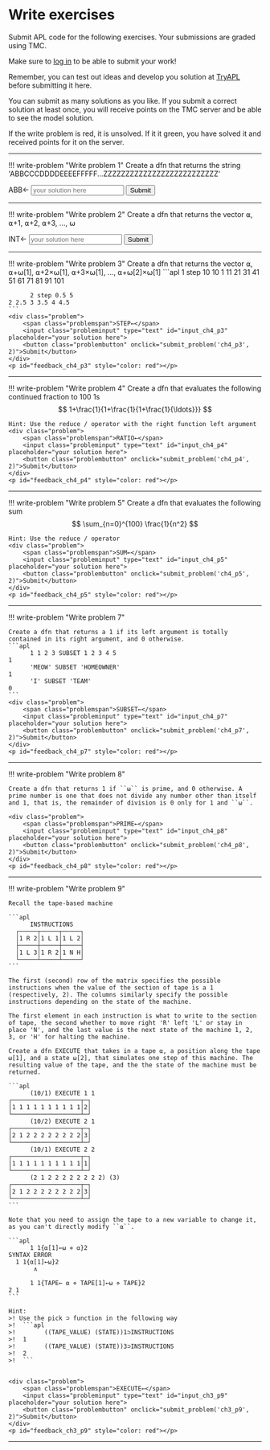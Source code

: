 # Write exercises

Submit APL code for the following exercises.
Your submissions are graded using TMC.

Make sure to [log in](../../account.md) to be able to submit your work!

Remember, you can test out ideas and develop you solution at [TryAPL](https://tryapl.org) before submitting it here.

You can submit as many solutions as you like.
If you submit a correct solution at least once, you will receive points on the TMC server and be able to see the model solution.

If the write problem is red, it is unsolved. If it it green, you have solved it and received points for it on the server.

---

!!! write-problem "Write problem 1"
    Create a dfn that returns the string 'ABBCCCDDDDEEEEFFFFF...ZZZZZZZZZZZZZZZZZZZZZZZZZZ'
    <div class="problem">
        <span class="problemspan">ABB←</span>
        <input class="probleminput" type="text" id="input_ch4_p1" placeholder="your solution here">
        <button class="problembutton" onclick="submit_problem('ch4_p1', 2)">Submit</button>
    </div>
    <p id="feedback_ch4_p1" style="color: red"></p>

---

!!! write-problem "Write problem 2"
    Create a dfn that returns the vector ⍺, ⍺+1, ⍺+2, ⍺+3, ..., ⍵
    <div class="problem">
        <span class="problemspan">INT←</span>
        <input class="probleminput" type="text" id="input_ch4_p2" placeholder="your solution here">
        <button class="problembutton" onclick="submit_problem('ch4_p2', 2)">Submit</button>
    </div>
    <p id="feedback_ch4_p2" style="color: red"></p>

---

!!! write-problem "Write problem 3"
    Create a dfn that returns the vector ⍺, ⍺+⍵[1], ⍺+2×⍵[1], ⍺+3×⍵[1], ..., ⍺+⍵[2]×⍵[1]
    ```apl
          1 step 10 10
    1 11 21 31 41 51 61 71 81 91 101
    
          2 step 0.5 5
    2 2.5 3 3.5 4 4.5
    ```
    <div class="problem">
        <span class="problemspan">STEP←</span>
        <input class="probleminput" type="text" id="input_ch4_p3" placeholder="your solution here">
        <button class="problembutton" onclick="submit_problem('ch4_p3', 2)">Submit</button>
    </div>
    <p id="feedback_ch4_p3" style="color: red"></p>

---

!!! write-problem "Write problem 4"
    Create a dfn that evaluates the following continued fraction to 100 1s
    $$
          1+\frac{1}{1+\frac{1}{1+\frac{1}{\ldots}}}
    $$

    Hint: Use the reduce / operator with the right function left argument
    <div class="problem">
        <span class="problemspan">RATIO←</span>
        <input class="probleminput" type="text" id="input_ch4_p4" placeholder="your solution here">
        <button class="problembutton" onclick="submit_problem('ch4_p4', 2)">Submit</button>
    </div>
    <p id="feedback_ch4_p4" style="color: red"></p>

---

!!! write-problem "Write problem 5"
    Create a dfn that evaluates the following sum
    $$
          \sum_{n=0}^{100} \frac{1}{n^2}
    $$

    Hint: Use the reduce / operator
    <div class="problem">
        <span class="problemspan">SUM←</span>
        <input class="probleminput" type="text" id="input_ch4_p5" placeholder="your solution here">
        <button class="problembutton" onclick="submit_problem('ch4_p5', 2)">Submit</button>
    </div>
    <p id="feedback_ch4_p5" style="color: red"></p>

---

!!! write-problem "Write problem 7"
    
    Create a dfn that returns a 1 if its left argument is totally contained in its right argument, and 0 otherwise.
    ```apl
          1 1 2 3 SUBSET 1 2 3 4 5
    1
          'MEOW' SUBSET 'HOMEOWNER'
    1
          'I' SUBSET 'TEAM'
    0
    ```
    <div class="problem">
        <span class="problemspan">SUBSET←</span>
        <input class="probleminput" type="text" id="input_ch4_p7" placeholder="your solution here">
        <button class="problembutton" onclick="submit_problem('ch4_p7', 2)">Submit</button>
    </div>
    <p id="feedback_ch4_p7" style="color: red"></p>

---

!!! write-problem "Write problem 8"
    
    Create a dfn that returns 1 if ``⍵`` is prime, and 0 otherwise. A prime number is one that does not divide any number other than itself and 1, that is, the remainder of division is 0 only for 1 and ``⍵``.

    <div class="problem">
        <span class="problemspan">PRIME←</span>
        <input class="probleminput" type="text" id="input_ch4_p8" placeholder="your solution here">
        <button class="problembutton" onclick="submit_problem('ch4_p8', 2)">Submit</button>
    </div>
    <p id="feedback_ch4_p8" style="color: red"></p>

---

!!! write-problem "Write problem 9"
    
    Recall the tape-based machine

    ```apl
          INSTRUCTIONS
      ┌─────┬─────┬─────┐
      │1 R 2│1 L 1│1 L 2│
      ├─────┼─────┼─────┤
      │1 L 3│1 R 2│1 N H│
      └─────┴─────┴─────┘
    ```

    The first (second) row of the matrix specifies the possible instructions when the value of the section of tape is a 1 (respectively, 2). The columns similarly specify the possible instructions depending on the state of the machine.

    The first element in each instruction is what to write to the section of tape, the second whether to move right 'R' left 'L' or stay in place 'N', and the last value is the next state of the machine 1, 2, 3, or 'H' for halting the machine.

    Create a dfn EXECUTE that takes in a tape ⍺, a position along the tape ⍵[1], and a state ⍵[2], that simulates one step of this machine. The resulting value of the tape, and the the state of the machine must be returned.

    ```apl
          (10/1) EXECUTE 1 1
    ┌───────────────────┬─┐
    │1 1 1 1 1 1 1 1 1 1│2│
    └───────────────────┴─┘
          (10/2) EXECUTE 2 1
    ┌───────────────────┬─┐
    │2 1 2 2 2 2 2 2 2 2│3│
    └───────────────────┴─┘
          (10/1) EXECUTE 2 2
    ┌───────────────────┬─┐
    │1 1 1 1 1 1 1 1 1 1│1│
    └───────────────────┴─┘
          (2 1 2 2 2 2 2 2 2 2) (3)
    ┌───────────────────┬─┐
    │2 1 2 2 2 2 2 2 2 2│3│
    └───────────────────┴─┘
    ```

    Note that you need to assign the tape to a new variable to change it, as you can't directly modify ``⍺``.
    
    ```apl
          1 1{⍺[1]←⍵ ⋄ ⍺}2
    SYNTAX ERROR
      1 1{⍺[1]←⍵}2
           ∧

          1 1{TAPE← ⍺ ⋄ TAPE[1]←⍵ ⋄ TAPE}2
    2 1
    ```
    
    Hint: 
    >! Use the pick ⊃ function in the following way
    >!  ```apl
    >!        ((TAPE_VALUE) (STATE))1⊃INSTRUCTIONS
    >!  1
    >!        ((TAPE_VALUE) (STATE))3⊃INSTRUCTIONS
    >!  2
    >!  ```
            

    <div class="problem">
        <span class="problemspan">EXECUTE←</span>
        <input class="probleminput" type="text" id="input_ch3_p9" placeholder="your solution here">
        <button class="problembutton" onclick="submit_problem('ch3_p9', 2)">Submit</button>
    </div>
    <p id="feedback_ch3_p9" style="color: red"></p>

---
